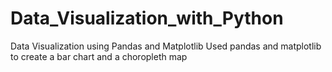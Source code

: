 # Data_Visualization_with_Python
Data Visualization using Pandas and Matplotlib
Used pandas and matplotlib to create a bar chart and a choropleth map
